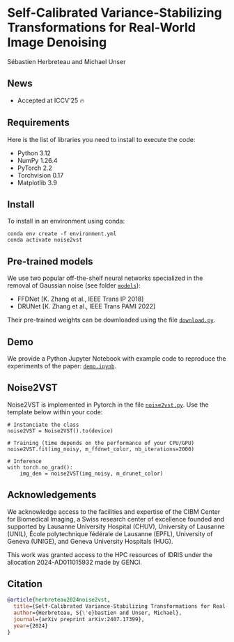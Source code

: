 # Self-Calibrated Variance-Stabilizing Transformations for Real-World Image Denoising 
Sébastien Herbreteau and Michael Unser

## News

- Accepted at ICCV'25 :fire:

## Requirements

Here is the list of libraries you need to install to execute the code:
* Python 3.12
* NumPy 1.26.4
* PyTorch 2.2
* Torchvision 0.17
* Matplotlib 3.9

## Install

To install in an environment using conda:

```
conda env create -f environment.yml
conda activate noise2vst
```

## Pre-trained models

We use two popular off-the-shelf neural networks specialized in the removal of Gaussian noise (see folder [`models`](models/)):
* FFDNet [K. Zhang et al., IEEE Trans IP 2018]
* DRUNet [K. Zhang et al., IEEE Trans PAMI 2022]

Their pre-trained weights can be downloaded using the file [`download.py`](pretrained_weights/download.py).

## Demo

We provide a Python Jupyter Notebook with example code to reproduce the experiments of the paper: [`demo.ipynb`](demo.ipynb).

## Noise2VST

Noise2VST is implemented in Pytorch in the file [`noise2vst.py`](models/noise2vst.py). Use the template below within your code:

```
# Instanciate the class
noise2VST = Noise2VST().to(device)

# Training (time depends on the performance of your CPU/GPU)
noise2VST.fit(img_noisy, m_ffdnet_color, nb_iterations=2000)

# Inference
with torch.no_grad():
    img_den = noise2VST(img_noisy, m_drunet_color)
```

## Acknowledgements

We acknowledge access to the facilities and expertise of the CIBM Center for Biomedical Imaging, a Swiss research center of excellence founded and supported by Lausanne University Hospital (CHUV), University of Lausanne (UNIL), École polytechnique fédérale de Lausanne (EPFL), University of Geneva (UNIGE), and Geneva University Hospitals (HUG).

This work was granted access to the HPC resources of IDRIS under the allocation 2024-AD011015932 made by GENCI.

## Citation
```BibTex
@article{herbreteau2024noise2vst,
  title={Self-Calibrated Variance-Stabilizing Transformations for Real-World Image Denoising},
  author={Herbreteau, S{\'e}bastien and Unser, Michael},
  journal={arXiv preprint arXiv:2407.17399},
  year={2024}
}
```
